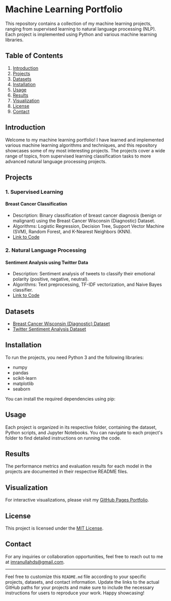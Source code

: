 # Machine Learning Portfolio

This repository contains a collection of my machine learning projects, ranging from supervised learning to natural language processing (NLP). Each project is implemented using Python and various machine learning libraries.

## Table of Contents

1. [Introduction](#introduction)
2. [Projects](#projects)
3. [Datasets](#datasets)
4. [Installation](#installation)
5. [Usage](#usage)
6. [Results](#results)
7. [Visualization](#visualization)
8. [License](#license)
9. [Contact](#contact)

## Introduction

Welcome to my machine learning portfolio! I have learned and implemented various machine learning algorithms and techniques, and this repository showcases some of my most interesting projects. The projects cover a wide range of topics, from supervised learning classification tasks to more advanced natural language processing projects.

## Projects

### 1. Supervised Learning

#### Breast Cancer Classification
- Description: Binary classification of breast cancer diagnosis (benign or malignant) using the Breast Cancer Wisconsin (Diagnostic) Dataset.
- Algorithms: Logistic Regression, Decision Tree, Support Vector Machine (SVM), Random Forest, and K-Nearest Neighbors (KNN).
- [Link to Code](/Supervised_Learning_Projects/Breast_Cancer_Classification)

### 2. Natural Language Processing

#### Sentiment Analysis using Twitter Data
- Description: Sentiment analysis of tweets to classify their emotional polarity (positive, negative, neutral).
- Algorithms: Text preprocessing, TF-IDF vectorization, and Naive Bayes classifier.
- [Link to Code](/NLP_Projects/Sentiment_Analysis_Twitter)

## Datasets

- [Breast Cancer Wisconsin (Diagnostic) Dataset](https://archive.ics.uci.edu/ml/datasets/Breast+Cancer+Wisconsin+(Diagnostic))
- [Twitter Sentiment Analysis Dataset](https://www.kaggle.com/kazanova/sentiment140)

## Installation

To run the projects, you need Python 3 and the following libraries:
- numpy
- pandas
- scikit-learn
- matplotlib
- seaborn

You can install the required dependencies using pip:


## Usage

Each project is organized in its respective folder, containing the dataset, Python scripts, and Jupyter Notebooks. You can navigate to each project's folder to find detailed instructions on running the code.

## Results

The performance metrics and evaluation results for each model in the projects are documented in their respective README files.

## Visualization

For interactive visualizations, please visit my [GitHub Pages Portfolio](https://github.com/imrankh46/my-portfolio/edit/main/README.md).

## License

This project is licensed under the [MIT License](LICENSE).

## Contact

For any inquiries or collaboration opportunities, feel free to reach out to me at imranullahds@gmail.com.

---
Feel free to customize this `README.md` file according to your specific projects, datasets, and contact information. Update the links to the actual GitHub paths for your projects and make sure to include the necessary instructions for users to reproduce your work. Happy showcasing!
